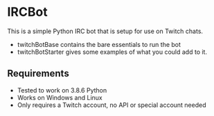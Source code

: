 <h1>IRCBot</h1>

This is a simple Python IRC bot that is setup for use on Twitch chats.<br />
- twitchBotBase contains the bare essentials to run the bot
- twitchBotStarter gives some examples of what you could add to it.

<h2>Requirements</h2>

- Tested to work on 3.8.6 Python
- Works on Windows and Linux
- Only requires a Twitch account, no API or special account needed
